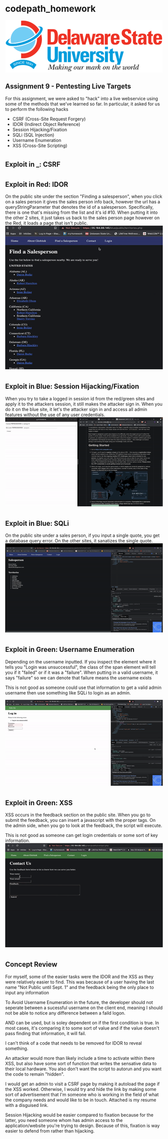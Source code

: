 # codepath_homework

<img src='/DESU-Logo.png' height="auto" width="720"/>

<h2>Assignment 9 - Pentesting Live Targets</h2>

For this assignment, we were asked to "hack" into a live webservice using some of the methods that we've learned so far. In particular, it asked for us to perform the following hacks

<ul>
	<li>CSRF (Cross-Site Request Forgery)</li>
	<li>IDOR (Indirect Object Reference)</li>
	<li>Session Hijacking/Fixation</li>
	<li>SQLi (SQL Injection)</li>
	<li>Username Enumeration</li>
	<li>XSS (Cross-Site Scripting)</li>
</ul>

#
<h2>Exploit in _: CSRF</h2>

#
<h2>Exploit in Red: IDOR</h2>
On the public site under the section "Finding a salesperson", when you click on a sales person it gives the sales person info back, however the url has a queryStringParameter that denotes the id of a salesperson. Specifically, there is one that's missing from the list and it's id #10. When putting it into the other 2 sites, it just takes us back to the sales person page however on the Red, it loads a page that isn't public.
<img src="idor.gif" />

#
<h2>Exploit in Blue: Session Hijacking/Fixation</h2>
When you try to take a logged in session id from the red/green sites and apply it to the attackers session, it still makes the attacker sign in. When you do it on the blue site, it let's the attacker sign in and access all admin features without the use of any user credentials.
<img src='session_hijacking.gif'>

#
<h2>Exploit in Blue: SQLi</h2>
On the public site under a sales person, if you input a single quote, you get a database query error. On the other sites, it sanatizes the single quote.
<img src="sqli.gif">

#
<h2>Exploit in Green: Username Enumeration</h2>
Depending on the username inputted. If you inspect the element where it tells you "Login was unsuccessful", the class of the span element will tell you if it "failed" or if it was a "failure". When putting in a valid username, it says "failure" so we can denote that failure means the username exists

This is not good as someone could use that information to get a valid admin username then use something like SQLi to login as an admin.

<img src="username_enumeration.gif">

#
<h2>Exploit in Green: XSS</h2>
XSS occurs in the feedback section on the public site. When you go to submit the feedback, you can insert a javascript with the proper tags. On the admin side, when you go to look at the feedback, the script will execute. 

This is not good as someone can get login credentials or some sort of key information.
<img src="xss.gif">
#
<h2>Concept Review</h2>
For myself, some of the easier tasks were the IDOR and the XSS as they were relatively easier to find. This was because of a user having the last name "Not Public until Sept. 1" and the feedback being the only place to input any information

To Avoid Username Enumeration in the future, the developer should not seperate between a sucessful username on the client end, meaning I should not be able to notice any difference between a faild logon.

AND can be used, but is soley dependent on if the first condition is true. In most cases, it's comparing it to some sort of value and if the value doesn't pass finding that information, it will fail.

I can't think of a code that needs to be removed for IDOR to reveal something.

An attacker would more than likely include a time to activate within there XSS, but also have some sort of function that writes the sensative data to their local hardware. You also don't want the script to autorun and you want the code to remain "hidden".

I would get an admin to visit a CSRF page by making it autoload the page if the XSS worked. Otherwise, I would try and hide the link by making some sort of advertisement that I'm someone who is working in the field of what the company needs and would like to be in touch. Attached is my resume with a disguised link.

Session Hijacking would be easier compared to fixation because for the latter, you need someone whom has admin access to the application/website you're trying to design. Because of this, fixation is way easier to defend from rather than hijacking.